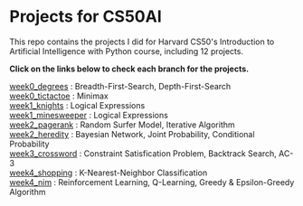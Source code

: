 # Projects for CS50AI  
This repo contains the projects I did for Harvard CS50's Introduction to Artificial Intelligence with Python course, including 12 projects.   
  
**Click on the links below to check each branch for the projects.**  
  
[week0_degrees](https://github.com/KingJJ676/Projects_for_CS50AI/tree/week0_degrees) : Breadth-First-Search, Depth-First-Search  
[week0_tictactoe](https://github.com/KingJJ676/Projects_for_CS50AI/tree/week0_tictactoe) : Minimax  
[week1_knights](https://github.com/KingJJ676/Projects_for_CS50AI/tree/week1_knights) : Logical Expressions  
[week1_minesweeper](https://github.com/KingJJ676/Projects_for_CS50AI/tree/week1_minesweeper) : Logical Expressions   
[week2_pagerank](https://github.com/KingJJ676/Projects_for_CS50AI/tree/week2_pagerank) : Random Surfer Model, Iterative Algorithm  
[week2_heredity](https://github.com/KingJJ676/Projects_for_CS50AI/tree/week2_heredity) : Bayesian Network, Joint Probability, Conditional Probability  
[week3_crossword](https://github.com/KingJJ676/Projects_for_CS50AI/tree/week3_crossword) : Constraint Satisfication Problem, Backtrack Search, AC-3  
[week4_shopping](https://github.com/KingJJ676/Projects_for_CS50AI/tree/week4_shopping) : K-Nearest-Neighbor Classification  
[week4_nim](https://github.com/KingJJ676/Projects_for_CS50AI/tree/week4_nim) : Reinforcement Learning, Q-Learning, Greedy & Epsilon-Greedy Algorithm  
